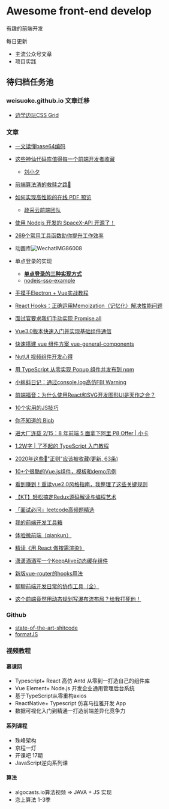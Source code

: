 # Awesome front-end develop

有趣的前端开发

每日更新

- 主流公众号文章
- 项目实践

## 待归档任务池

### weisuoke.github.io 文章迁移

- [边学边玩CSS Grid](https://juejin.im/post/5b70c7c7e51d45666e2c6ade)

### 文章

- [一文读懂base64编码](https://juejin.im/post/5edc2c3d518825433e1fb86a?utm_source=gold_browser_extension)

- [这些神仙代码库值得每一个前端开发者收藏](https://juejin.im/post/5ed523555188254310006cf0?utm_source=gold_browser_extension)
  - [刘小夕](https://juejin.im/user/5c6256596fb9a049bd42c770)

- [前端算法渣的救赎之路🚀](https://juejin.im/post/5ed32e0151882542fd351696?utm_source=gold_browser_extension)
- [如何实现高性能的在线 PDF 预览](https://juejin.im/post/5ed3974ae51d45784d7ca7a5?utm_source=gold_browser_extension)
  - [政采云前端团队](https://juejin.im/user/5d5366df6fb9a06b2a203553)

- [使用 Nodejs 开发的 SpaceX-API 开源了！](https://juejin.im/post/5ed9cb3ef265da770f5203fa?utm_source=gold_browser_extension)

- [269个常用工具函数助你提升工作效率](https://segmentfault.com/a/1190000022858798)

- 动画库![WechatIMG86008](https://wsk-mweb.oss-cn-hangzhou.aliyuncs.com/2020-06-07-080214.png)

- 单点登录的实现
  - [**单点登录的三种实现方式**](https://cnodejs.org/topic/55f6e69904556da7553d20dd)
  - [nodejs-sso-example](https://github.com/hezhii/nodejs-sso-example)
- [手摸手Electron + Vue实战教程](https://juejin.im/post/5edcc259f265da76d9261a20)
- [React Hooks：正确运用Memoization（记忆化）解决性能问题](https://juejin.im/post/5ed6114251882542fb06d83e)
- [面试官要求我们手动实现 Promise.all](https://juejin.im/post/5edbb960f265da76de5ce9ca)
- [Vue3.0版本快速入门并实现基础组件通信](https://juejin.im/post/5edbc015518825431f7c6d3b#heading-5)
- [快速搭建 vue 组件方案 vue-general-components](https://juejin.im/post/5edb6086e51d450d800a35d1)
- [NutUI 视频组件开发心得](https://juejin.im/post/5ed9ac676fb9a047cd65c9c6)
- [用 TypeScript 从零实现 Popup 组件并发布到 npm](https://mp.weixin.qq.com/s/4QuKM9U2lFVkXdOOE0y6Yg)
- [小蝌蚪日记：通过console.log高仿FBI Warning](https://mp.weixin.qq.com/s/h4RiEq8GdN1MGofYw8zQnA)

- [前端福音：为什么使用React和SVG开发图形UI是天作之合？](https://mp.weixin.qq.com/s/5duP-rnZISMcOpu6kf9nCA)
- [10个实用的JS技巧](https://mp.weixin.qq.com/s/QQp3GTUvnwn_cunmaqDwTg)
- [你不知道的 Blob](https://mp.weixin.qq.com/s/ismyY2EOUMwFqBuen5EUUg)
- [进大厂连载 2/15：8 年前端 5 面拿下阿里 P8 Offer | 小卡](https://juejin.im/post/5ededa0ae51d457847716825)
- [1.2W字 | 了不起的 TypeScript 入门教程](https://juejin.im/post/5edd8ad8f265da76fc45362c)
- [2020年这些🍔"正则"应该被收藏(更新, 63条)](https://juejin.im/post/5edd89936fb9a047970688a8)
- [10+个很酷的Vue.js组件，模板和demo示例](https://juejin.im/post/5ede493a6fb9a047aa660181)
- [看到赚到！重读vue2.0风格指南，我整理了这些关键规则](https://juejin.im/post/5edafece51882542e3023545)
- [【KT】轻松搞定Redux源码解读与编程艺术](https://juejin.im/post/5dad64aef265da5b8d18dd26)
- [「面试必问」leetcode高频题精选](https://juejin.im/post/5eddaa0ff265da76d109f222)
- [我的前端开发工具箱](https://juejin.im/post/5ede16efe51d45788e17f394)
- [体验微前端（qiankun）](https://juejin.im/post/5ed70bf35188254348576b4e)
- [精读《用 React 做按需渲染》](https://juejin.im/post/5edd9b426fb9a047e6080a41)
- [潇潇洒洒写一个KeepAlive动态缓存组件](https://juejin.im/post/5eddaa09f265da76f30e6215)
- [新版vue-router的hooks用法](https://juejin.im/post/5edc89326fb9a047ea45dfd2)
- [聊聊前端开发日常的协作工具（全）](https://juejin.im/post/5ed37b57518825434c3d9677)
- [这个前端竟然用动态规划写瀑布流布局？给我打死他！](https://juejin.im/post/5ed5b9a26fb9a047a07f2c30)

### Github

- [state-of-the-art-shitcode](https://github.com/trekhleb/state-of-the-art-shitcode)
- [formatJS](https://formatjs.io/)



### 视频教程

#### 慕课网

- Typescript+ React 高仿 Antd 从零到一打造自己的组件库
- Vue Element+ Node.js 开发企业通用管理后台系统
- 基于TypeScript从零重构axios
- ReactNative+ Typescript 仿喜马拉雅开发 App
- 数据可视化入门到精通一打造前端差异化竞争力

#### 系列课程

- 珠峰架构
- 京程一灯
- 开课吧 17期
- JavaScript逆向系列课

#### 算法

- algocasts.io算法视频 => JAVA + JS 实现
- 恋上算法 1-3季

